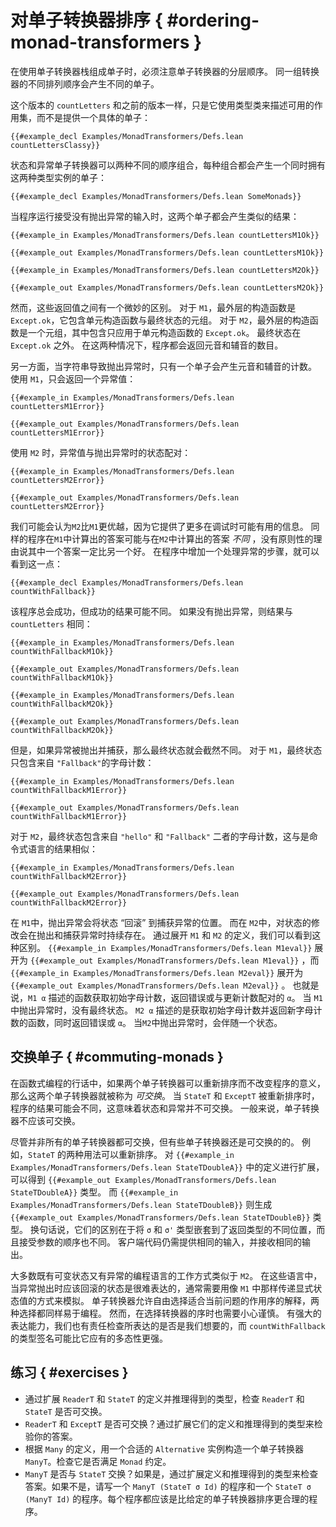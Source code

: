 <!--
# Ordering Monad Transformers
-->
# 对单子转换器排序 { #ordering-monad-transformers }

<!--
When composing a monad from a stack of monad transformers, it's important to be aware that the order in which the monad transformers are layered matters.
Different orderings of the same set of transformers result in different monads.
-->
在使用单子转换器栈组成单子时，必须注意单子转换器的分层顺序。
同一组转换器的不同排列顺序会产生不同的单子。

<!--
This version of `countLetters` is just like the previous version, except it uses type classes to describe the set of available effects instead of providing a concrete monad:
-->
这个版本的 `countLetters` 和之前的版本一样，只是它使用类型类来描述可用的作用集，而不是提供一个具体的单子：
```lean
{{#example_decl Examples/MonadTransformers/Defs.lean countLettersClassy}}
```
<!--
The state and exception monad transformers can be combined in two different orders, each resulting in a monad that has instances of both type classes:
-->
状态和异常单子转换器可以两种不同的顺序组合，每种组合都会产生一个同时拥有这两种类型实例的单子： 

```lean
{{#example_decl Examples/MonadTransformers/Defs.lean SomeMonads}}
```

<!--
When run on input for which the program does not throw an exception, both monads yield similar results:
-->
当程序运行接受没有抛出异常的输入时，这两个单子都会产生类似的结果：
```lean
{{#example_in Examples/MonadTransformers/Defs.lean countLettersM1Ok}}
```
```output info
{{#example_out Examples/MonadTransformers/Defs.lean countLettersM1Ok}}
```
```lean
{{#example_in Examples/MonadTransformers/Defs.lean countLettersM2Ok}}
```
```output info
{{#example_out Examples/MonadTransformers/Defs.lean countLettersM2Ok}}
```
<!--
However, there is a subtle difference between these return values.
In the case of `M1`, the outermost constructor is `Except.ok`, and it contains a pair of the unit constructor with the final state.
In the case of `M2`, the outermost constructor is the pair, which contains `Except.ok` applied only to the unit constructor.
The final state is outside of `Except.ok`.
In both cases, the program returns the counts of vowels and consonants.
-->
然而，这些返回值之间有一个微妙的区别。
对于 `M1`，最外层的构造函数是 `Except.ok`，它包含单元构造函数与最终状态的元组。
对于 `M2`，最外层的构造函数是一个元组，其中包含只应用于单元构造函数的 `Except.ok`。
最终状态在 `Except.ok` 之外。
在这两种情况下，程序都会返回元音和辅音的数目。

<!--
On the other hand, only one monad yields a count of vowels and consonants when the string causes an exception to be thrown.
Using `M1`, only an exception value is returned:
-->
另一方面，当字符串导致抛出异常时，只有一个单子会产生元音和辅音的计数。
使用 `M1`，只会返回一个异常值：
```lean
{{#example_in Examples/MonadTransformers/Defs.lean countLettersM1Error}}
```
```output info
{{#example_out Examples/MonadTransformers/Defs.lean countLettersM1Error}}
```
<!--
Using `M2`, the exception value is paired with the state as it was at the time that the exception was thrown:
-->
使用 `M2` 时，异常值与抛出异常时的状态配对：
```lean
{{#example_in Examples/MonadTransformers/Defs.lean countLettersM2Error}}
```
```output info
{{#example_out Examples/MonadTransformers/Defs.lean countLettersM2Error}}
```

<!--
It might be tempting to think that `M2` is superior to `M1` because it provides more information that might be useful when debugging.
The same program might compute _different_ answers in `M1` than it does in `M2`, and there's no principled reason to say that one of these answers is necessarily better than the other.
This can be seen by adding a step to the program that handles exceptions:
-->
我们可能会认为`M2`比`M1`更优越，因为它提供了更多在调试时可能有用的信息。
同样的程序在`M1`中计算出的答案可能与在`M2`中计算出的答案 _不同_ ，没有原则性的理由说其中一个答案一定比另一个好。
在程序中增加一个处理异常的步骤，就可以看到这一点：
```lean
{{#example_decl Examples/MonadTransformers/Defs.lean countWithFallback}}
```
<!--
This program always succeeds, but it might succeed with different results.
If no exception is thrown, then the results are the same as `countLetters`:
-->
该程序总会成功，但成功的结果可能不同。
如果没有抛出异常，则结果与 `countLetters` 相同：
```lean
{{#example_in Examples/MonadTransformers/Defs.lean countWithFallbackM1Ok}}
```
```output info
{{#example_out Examples/MonadTransformers/Defs.lean countWithFallbackM1Ok}}
```
```lean
{{#example_in Examples/MonadTransformers/Defs.lean countWithFallbackM2Ok}}
```
```output info
{{#example_out Examples/MonadTransformers/Defs.lean countWithFallbackM2Ok}}
```
<!--
However, if the exception is thrown and caught, then the final states are very different.
With `M1`, the final state contains only the letter counts from `"Fallback"`:
-->
但是，如果异常被抛出并捕获，那么最终状态就会截然不同。
对于 `M1`，最终状态只包含来自 `"Fallback"`的字母计数：
```lean
{{#example_in Examples/MonadTransformers/Defs.lean countWithFallbackM1Error}}
```
```output info
{{#example_out Examples/MonadTransformers/Defs.lean countWithFallbackM1Error}}
```
<!--
With `M2`, the final state contains letter counts from both `"hello"` and from `"Fallback"`, as one would expect in an imperative language:
-->
对于 `M2`，最终状态包含来自 `"hello"` 和 `"Fallback"` 二者的字母计数，这与是命令式语言的结果相似：
```lean
{{#example_in Examples/MonadTransformers/Defs.lean countWithFallbackM2Error}}
```
```output info
{{#example_out Examples/MonadTransformers/Defs.lean countWithFallbackM2Error}}
```

<!--
In `M1`, throwing an exception "rolls back" the state to where the exception was caught.
In `M2`, modifications to the state persist across the throwing and catching of exceptions.
This difference can be seen by unfolding the definitions of `M1` and `M2`.
`{{#example_in Examples/MonadTransformers/Defs.lean M1eval}}` unfolds to `{{#example_out Examples/MonadTransformers/Defs.lean M1eval}}`, and `{{#example_in Examples/MonadTransformers/Defs.lean M2eval}}` unfolds to `{{#example_out Examples/MonadTransformers/Defs.lean M2eval}}`.
That is to say, `M1 α` describes functions that take an initial letter count, returning either an error or an `α` paired with updated counts.
When an exception is thrown in `M1`, there is no final state.
`M2 α` describes functions that take an initial letter count and return a new letter count paired with either an error or an `α`.
When an exception is thrown in `M2`, it is accompanied by a state.
-->
在 `M1`中，抛出异常会将状态 “回滚” 到捕获异常的位置。
而在 `M2`中，对状态的修改会在抛出和捕获异常时持续存在。
通过展开 `M1` 和 `M2` 的定义，我们可以看到这种区别。
`{{#example_in Examples/MonadTransformers/Defs.lean M1eval}}` 展开为 `{{#example_out Examples/MonadTransformers/Defs.lean M1eval}}` ，而 `{{#example_in Examples/MonadTransformers/Defs.lean M2eval}}` 展开为 `{{#example_out Examples/MonadTransformers/Defs.lean M2eval}}` 。
也就是说，`M1 α` 描述的函数获取初始字母计数，返回错误或与更新计数配对的 `α`。
当 `M1` 中抛出异常时，没有最终状态。
`M2 α` 描述的是获取初始字母计数并返回新字母计数的函数，同时返回错误或 `α`。
当`M2`中抛出异常时，会伴随一个状态。

<!--
## Commuting Monads
-->
## 交换单子 { #commuting-monads }

<!--
In the jargon of functional programming, two monad transformers are said to _commute_ if they can be re-ordered without the meaning of the program changing.
The fact that the result of the program can differ when `StateT` and `ExceptT` are reordered means that state and exceptions do not commute.
In general, monad transformers should not be expected to commute.
-->

在函数式编程的行话中，如果两个单子转换器可以重新排序而不改变程序的意义，那么这两个单子转换器就被称为 _可交换_。
当 `StateT` 和 `ExceptT` 被重新排序时，程序的结果可能会不同，这意味着状态和异常并不可交换。
一般来说，单子转换器不应该可交换。

<!--
Even though not all monad transformers commute, some do.
For example, two uses of `StateT` can be re-ordered.
Expanding the definitions in `{{#example_in Examples/MonadTransformers/Defs.lean StateTDoubleA}}` yields the type `{{#example_out Examples/MonadTransformers/Defs.lean StateTDoubleA}}`, and `{{#example_in Examples/MonadTransformers/Defs.lean StateTDoubleB}}` yields `{{#example_out Examples/MonadTransformers/Defs.lean StateTDoubleB}}`.
In other words, the differences between them are that they nest the `σ` and `σ'` types in different places in the return type, and they accept their arguments in a different order.
Any client code will still need to provide the same inputs, and it will still receive the same outputs.
-->

尽管并非所有的单子转换器都可交换，但有些单子转换器还是可交换的的。
例如，`StateT` 的两种用法可以重新排序。
对 `{{#example_in Examples/MonadTransformers/Defs.lean StateTDoubleA}}` 中的定义进行扩展，可以得到 `{{#example_out Examples/MonadTransformers/Defs.lean StateTDoubleA}}` 类型。 而 `{{#example_in Examples/MonadTransformers/Defs.lean StateTDoubleB}}` 则生成 `{{#example_out Examples/MonadTransformers/Defs.lean StateTDoubleB}}` 类型。
换句话说，它们的区别在于将 `σ` 和 `σ'` 类型嵌套到了返回类型的不同位置，而且接受参数的顺序也不同。
客户端代码仍需提供相同的输入，并接收相同的输出。

<!--
Most programming languages that have both mutable state and exceptions work like `M2`.
In those languages, state that _should_ be rolled back when an exception is thrown is difficult to express, and it usually needs to be simulated in a manner that looks much like the passing of explicit state values in `M1`.
Monad transformers grant the freedom to choose an interpretation of effect ordering that works for the problem at hand, with both choices being equally easy to program with.
However, they also require care to be taken in the choice of ordering of transformers.
With great expressive power comes the responsibility to check that what's being expressed is what is intended, and the type signature of `countWithFallback` is probably more polymorphic than it should be.
-->
大多数既有可变状态又有异常的编程语言的工作方式类似于 `M2`。
在这些语言中，当异常抛出时应该回滚的状态是很难表达的，通常需要用像 `M1` 中那样传递显式状态值的方式来模拟。
单子转换器允许自由选择适合当前问题的作用序的解释，两种选择都同样易于编程。
然而，在选择转换器的序时也需要小心谨慎。
有强大的表达能力，我们也有责任检查所表达的是否是我们想要的，而 `countWithFallback` 的类型签名可能比它应有的多态性更强。

<!--
## Exercises
-->
## 练习 { #exercises }

<!--
 * Check that `ReaderT` and `StateT` commute by expanding their definitions and reasoning about the resulting types.
 * Do `ReaderT` and `ExceptT` commute? Check your answer by expanding their definitions and reasoning about the resulting types.
 * Construct a monad transformer `ManyT` based on the definition of `Many`, with a suitable `Alternative` instance. Check that it satisfies the `Monad` contract.
 * Does `ManyT` commute with `StateT`? If so, check your answer by expanding definitions and reasoning about the resulting types. If not, write a program in `ManyT (StateT σ Id)` and a program in `StateT σ (ManyT Id)`. Each program should be one that makes more sense for the given ordering of monad transformers.
-->
 * 通过扩展 `ReaderT` 和 `StateT` 的定义并推理得到的类型，检查 `ReaderT` 和 `StateT` 是否可交换。
 * `ReaderT` 和 `ExceptT` 是否可交换？通过扩展它们的定义和推理得到的类型来检验你的答案。
 * 根据 `Many` 的定义，用一个合适的 `Alternative` 实例构造一个单子转换器 `ManyT`。检查它是否满足 `Monad` 约定。
 * `ManyT` 是否与 `StateT` 交换？如果是，通过扩展定义和推理得到的类型来检查答案。如果不是，请写一个 `ManyT (StateT σ Id)` 的程序和一个 `StateT σ (ManyT Id)` 的程序。每个程序都应该是比给定的单子转换器排序更合理的程序。